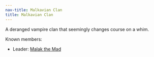 ```yaml
---
nav-title: Malkavian Clan
title: Malkavian Clan
---
```


A deranged vampire clan that seemingly changes course on a whim.

Known members:
* Leader: [Malak the Mad](../dossiers/malak-the-mad)
